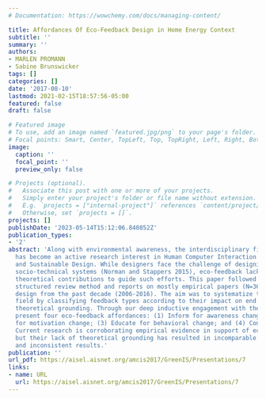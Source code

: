 ```yaml
---
# Documentation: https://wowchemy.com/docs/managing-content/

title: Affordances Of Eco-Feedback Design in Home Energy Context
subtitle: ''
summary: ''
authors:
- MARLEN PROMANN
- Sabine Brunswicker
tags: []
categories: []
date: '2017-08-10'
lastmod: 2021-02-15T18:57:56-05:00
featured: false
draft: false

# Featured image
# To use, add an image named `featured.jpg/png` to your page's folder.
# Focal points: Smart, Center, TopLeft, Top, TopRight, Left, Right, BottomLeft, Bottom, BottomRight.
image:
  caption: ''
  focal_point: ''
  preview_only: false

# Projects (optional).
#   Associate this post with one or more of your projects.
#   Simply enter your project's folder or file name without extension.
#   E.g. `projects = ["internal-project"]` references `content/project/deep-learning/index.md`.
#   Otherwise, set `projects = []`.
projects: []
publishDate: '2023-05-14T15:12:06.840852Z'
publication_types:
- '2'
abstract: 'Along with environmental awareness, the interdisciplinary field of eco-feedback
  has become an active research interest in Human Computer Interaction (HCI), Computing,
  and Sustainable Design. While designers face the challenge of designing complex
  socio-technical systems (Norman and Stappers 2015), eco-feedback lacks comprehensive
  theoretical contributions to guide such efforts. This paper followed the PRISMA-P
  structured review method and reports on mostly empirical papers (N=36) on eco-feedback
  design from the past decade (2006-2016). The aim was to systematize the emerging
  field by classifying feedback types according to their impact on end users and identify
  theoretical grounding. Through our deep inductive engagement with the studies, we
  present four eco-feedback affordances: (1) Inform for awareness change; (2) Incentivize
  for motivation change; (3) Educate for behavioral change; and (4) Control for convenience.
  Current research is corroborating empirical evidence in support of eco-feedback,
  but their lack of theoretical grounding has resulted in incomparable constructs
  and inconsistent results.'
publication: ''
url_pdf: https://aisel.aisnet.org/amcis2017/GreenIS/Presentations/7
links:
- name: URL
  url: https://aisel.aisnet.org/amcis2017/GreenIS/Presentations/7
---
```

